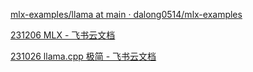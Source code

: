 [mlx-examples/llama at main · dalong0514/mlx-examples](https://github.com/dalong0514/mlx-examples/tree/main/llama)

[‍⁢​⁢‍⁡⁢231206 MLX - 飞书云文档](https://xnboqt31tz.feishu.cn/wiki/D5RMwkGZpiQLjrkSC1icF47Enfb)

[‌⁣⁢​​​​‌‬‬⁤‌⁣⁡‬​​‌231026 llama.cpp 极简 - 飞书云文档](https://xnboqt31tz.feishu.cn/wiki/NOxqwfLrMispPokB6HccY2xznOc)